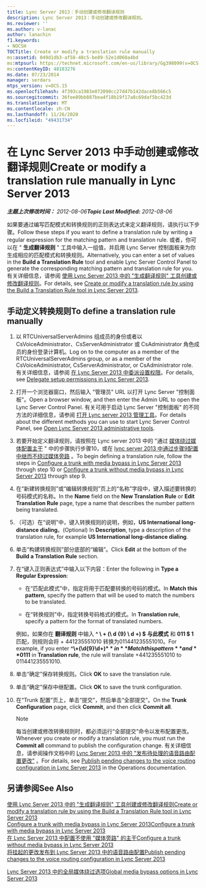 ```yaml
---
title: Lync Server 2013：手动创建或修改翻译规则
description: Lync Server 2013：手动创建或修改翻译规则。
ms.reviewer: ''
ms.author: v-lanac
author: lanachin
f1.keywords:
- NOCSH
TOCTitle: Create or modify a translation rule manually
ms:assetid: 049d1db3-af58-48c5-be89-52e1d068a4bd
ms:mtpsurl: https://technet.microsoft.com/en-us/library/Gg398099(v=OCS.15)
ms:contentKeyID: 48183276
ms.date: 07/23/2014
manager: serdars
mtps_version: v=OCS.15
ms.openlocfilehash: 4f393ca1983e072090cc27d47b142dace8b566c5
ms.sourcegitcommit: 36fee89bb887bea4f18b19f17a8c69daf5bc423d
ms.translationtype: MT
ms.contentlocale: zh-CN
ms.lasthandoff: 11/26/2020
ms.locfileid: "49431734"
---
```

# <a name="create-or-modify-a-translation-rule-manually-in-lync-server-2013"></a><span data-ttu-id="ce1da-103">在 Lync Server 2013 中手动创建或修改翻译规则</span><span class="sxs-lookup"><span data-stu-id="ce1da-103">Create or modify a translation rule manually in Lync Server 2013</span></span>

<div data-xmlns="http://www.w3.org/1999/xhtml">

<div class="topic" data-xmlns="http://www.w3.org/1999/xhtml" data-msxsl="urn:schemas-microsoft-com:xslt" data-cs="https://msdn.microsoft.com/">

<div data-asp="https://msdn2.microsoft.com/asp">



</div>

<div id="mainSection">

<div id="mainBody"><span data-ttu-id="ce1da-104">

<span> </span></span><span class="sxs-lookup"><span data-stu-id="ce1da-104">

<span> </span></span></span>

<span data-ttu-id="ce1da-105">_**主题上次修改时间：** 2012-08-06_</span><span class="sxs-lookup"><span data-stu-id="ce1da-105">_**Topic Last Modified:** 2012-08-06_</span></span>

<span data-ttu-id="ce1da-106">如果要通过编写匹配模式和转换规则的正则表达式来定义翻译规则，请执行以下步骤。</span><span class="sxs-lookup"><span data-stu-id="ce1da-106">Follow these steps if you want to define a translation rule by writing a regular expression for the matching pattern and translation rule.</span></span> <span data-ttu-id="ce1da-107">或者，你可以在 " **生成翻译规则** " 工具中输入一组值，并启用 Lync Server 控制面板来为你生成相应的匹配模式和转换规则。</span><span class="sxs-lookup"><span data-stu-id="ce1da-107">Alternatively, you can enter a set of values in the **Build a Translation Rule** tool and enable Lync Server Control Panel to generate the corresponding matching pattern and translation rule for you.</span></span> <span data-ttu-id="ce1da-108">有关详细信息，请参阅 [使用 Lync Server 2013 中的 "生成翻译规则" 工具创建或修改翻译规则](lync-server-2013-create-or-modify-a-translation-rule-by-using-the-build-a-translation-rule-tool.md)。</span><span class="sxs-lookup"><span data-stu-id="ce1da-108">For details, see [Create or modify a translation rule by using the Build a Translation Rule tool in Lync Server 2013](lync-server-2013-create-or-modify-a-translation-rule-by-using-the-build-a-translation-rule-tool.md).</span></span>

<div>

## <a name="to-define-a-translation-rule-manually"></a><span data-ttu-id="ce1da-109">手动定义转换规则</span><span class="sxs-lookup"><span data-stu-id="ce1da-109">To define a translation rule manually</span></span>

1.  <span data-ttu-id="ce1da-110">以 RTCUniversalServerAdmins 组成员的身份或者以 CsVoiceAdministrator、CsServerAdministrator 或 CsAdministrator 角色成员的身份登录计算机。</span><span class="sxs-lookup"><span data-stu-id="ce1da-110">Log on to the computer as a member of the RTCUniversalServerAdmins group, or as a member of the CsVoiceAdministrator, CsServerAdministrator, or CsAdministrator role.</span></span> <span data-ttu-id="ce1da-111">有关详细信息，请参阅 [在 Lync Server 2013 中委派设置权限](lync-server-2013-delegate-setup-permissions.md)。</span><span class="sxs-lookup"><span data-stu-id="ce1da-111">For details, see [Delegate setup permissions in Lync Server 2013](lync-server-2013-delegate-setup-permissions.md).</span></span>

2.  <span data-ttu-id="ce1da-112">打开一个浏览器窗口，然后输入 "管理员" URL 以打开 Lync Server "控制面板"。</span><span class="sxs-lookup"><span data-stu-id="ce1da-112">Open a browser window, and then enter the Admin URL to open the Lync Server Control Panel.</span></span> <span data-ttu-id="ce1da-113">有关可用于启动 Lync Server "控制面板" 的不同方法的详细信息，请参阅 [打开 Lync server 2013 管理工具](lync-server-2013-open-lync-server-administrative-tools.md)。</span><span class="sxs-lookup"><span data-stu-id="ce1da-113">For details about the different methods you can use to start Lync Server Control Panel, see [Open Lync Server 2013 administrative tools](lync-server-2013-open-lync-server-administrative-tools.md).</span></span>

3.  <span data-ttu-id="ce1da-114">若要开始定义翻译规则，请按照在 Lync server 2013 中的 "通过 [媒体绕过媒体配置主干](lync-server-2013-configure-a-trunk-with-media-bypass.md) " 中的步骤执行步骤10，或在 [lync server 2013 中通过步骤9配置中继而不绕过媒体旁路](lync-server-2013-configure-a-trunk-without-media-bypass.md) 。</span><span class="sxs-lookup"><span data-stu-id="ce1da-114">To begin defining a translation rule, follow the steps in [Configure a trunk with media bypass in Lync Server 2013](lync-server-2013-configure-a-trunk-with-media-bypass.md) through step 10 or [Configure a trunk without media bypass in Lync Server 2013](lync-server-2013-configure-a-trunk-without-media-bypass.md) through step 9.</span></span>

4.  <span data-ttu-id="ce1da-115">在“新建转换规则”或“编辑转换规则”页上的“名称”字段中，键入描述要转换的号码模式的名称。</span><span class="sxs-lookup"><span data-stu-id="ce1da-115">In the **Name** field on the **New Translation Rule** or **Edit Translation Rule** page, type a name that describes the number pattern being translated.</span></span>

5.  <span data-ttu-id="ce1da-116">（可选）在“说明”中，键入转换规则的说明，例如，**US International long-distance dialing**。</span><span class="sxs-lookup"><span data-stu-id="ce1da-116">(Optional) In **Description**, type a description of the translation rule, for example **US International long-distance dialing**.</span></span>

6.  <span data-ttu-id="ce1da-117">单击“构建转换规则”部分底部的“编辑”。</span><span class="sxs-lookup"><span data-stu-id="ce1da-117">Click **Edit** at the bottom of the **Build a Translation Rule** section.</span></span>

7.  <span data-ttu-id="ce1da-118">在“键入正则表达式”中输入以下内容：</span><span class="sxs-lookup"><span data-stu-id="ce1da-118">Enter the following in **Type a Regular Expression**:</span></span>
    
      - <span data-ttu-id="ce1da-119">在“匹配此模式”中，指定将用于匹配要转换的号码的模式。</span><span class="sxs-lookup"><span data-stu-id="ce1da-119">In **Match this pattern**, specify the pattern that will be used to match the numbers to be translated.</span></span>
    
      - <span data-ttu-id="ce1da-120">在“转换规则”中，指定转换号码格式的模式。</span><span class="sxs-lookup"><span data-stu-id="ce1da-120">In **Translation rule**, specify a pattern for the format of translated numbers.</span></span>
    
    <span data-ttu-id="ce1da-121">例如，如果你在 **翻译规则** 中输入 **^ \\ + (\\ d {9} \\ d +) $** **与此模式** 和 **011 $ 1** 匹配，则规则会将 + 441235551010 转换为011441235551010。</span><span class="sxs-lookup"><span data-stu-id="ce1da-121">For example, if you enter **^\\+(\\d{9}\\d+)$** in **Match this pattern** and **011$1** in **Translation rule**, the rule will translate +441235551010 to 011441235551010.</span></span>

8.  <span data-ttu-id="ce1da-122">单击“确定”保存转换规则。</span><span class="sxs-lookup"><span data-stu-id="ce1da-122">Click **OK** to save the translation rule.</span></span>

9.  <span data-ttu-id="ce1da-123">单击“确定”保存中继配置。</span><span class="sxs-lookup"><span data-stu-id="ce1da-123">Click **OK** to save the trunk configuration.</span></span>

10. <span data-ttu-id="ce1da-124">在“Trunk 配置”页上，单击“提交”，然后单击“全部提交”。</span><span class="sxs-lookup"><span data-stu-id="ce1da-124">On the **Trunk Configuration** page, click **Commit**, and then click **Commit all**.</span></span>
    
    <div>
    

    > [!NOTE]  
    > <span data-ttu-id="ce1da-125">每当创建或修改转换规则时，都必须运行“全部提交”<STRONG></STRONG>命令以发布配置更改。</span><span class="sxs-lookup"><span data-stu-id="ce1da-125">Whenever you create or modify a translation rule, you must run the <STRONG>Commit all</STRONG> command to publish the configuration change.</span></span> <span data-ttu-id="ce1da-126">有关详细信息，请参阅操作文档中的 <A href="lync-server-2013-publish-pending-changes-to-the-voice-routing-configuration.md">Lync Server 2013 中的 "发布待处理的语音路由配置更改"</A> 。</span><span class="sxs-lookup"><span data-stu-id="ce1da-126">For details, see <A href="lync-server-2013-publish-pending-changes-to-the-voice-routing-configuration.md">Publish pending changes to the voice routing configuration in Lync Server 2013</A> in the Operations documentation.</span></span>

    
    </div>

</div>

<div>

## <a name="see-also"></a><span data-ttu-id="ce1da-127">另请参阅</span><span class="sxs-lookup"><span data-stu-id="ce1da-127">See Also</span></span>


[<span data-ttu-id="ce1da-128">使用 Lync Server 2013 中的 "生成翻译规则" 工具创建或修改翻译规则</span><span class="sxs-lookup"><span data-stu-id="ce1da-128">Create or modify a translation rule by using the Build a Translation Rule tool in Lync Server 2013</span></span>](lync-server-2013-create-or-modify-a-translation-rule-by-using-the-build-a-translation-rule-tool.md)  
[<span data-ttu-id="ce1da-129">Configure a trunk with media bypass in Lync Server 2013</span><span class="sxs-lookup"><span data-stu-id="ce1da-129">Configure a trunk with media bypass in Lync Server 2013</span></span>](lync-server-2013-configure-a-trunk-with-media-bypass.md)  
[<span data-ttu-id="ce1da-130">在 Lync Server 2013 中配置不使用 "媒体旁路" 的主干</span><span class="sxs-lookup"><span data-stu-id="ce1da-130">Configure a trunk without media bypass in Lync Server 2013</span></span>](lync-server-2013-configure-a-trunk-without-media-bypass.md)  
[<span data-ttu-id="ce1da-131">将挂起的更改发布到 Lync Server 2013 中的语音路由配置</span><span class="sxs-lookup"><span data-stu-id="ce1da-131">Publish pending changes to the voice routing configuration in Lync Server 2013</span></span>](lync-server-2013-publish-pending-changes-to-the-voice-routing-configuration.md)  


[<span data-ttu-id="ce1da-132">Lync Server 2013 中的全局媒体绕过选项</span><span class="sxs-lookup"><span data-stu-id="ce1da-132">Global media bypass options in Lync Server 2013</span></span>](lync-server-2013-global-media-bypass-options.md)  
  

<span data-ttu-id="ce1da-133"></div>

</div>

<span> </span>

</div>

</div>

</span><span class="sxs-lookup"><span data-stu-id="ce1da-133"></div>

</div>

<span> </span>

</div>

</div>

</span></span></div>

